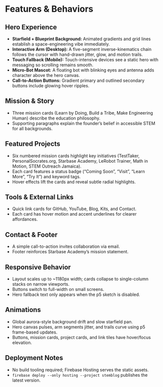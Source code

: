 # Features & Behaviors

## Hero Experience

- **Starfield + Blueprint Background:** Animated gradients and grid lines establish a space-engineering vibe immediately.
- **Interactive Arm (Desktop):** A five-segment inverse-kinematics chain follows the cursor with hand-drawn jitter, glow, and motion trails.
- **Touch Fallback (Mobile):** Touch-intensive devices see a static hero with messaging so scrolling remains smooth.
- **Micro-Bot Mascot:** A floating bot with blinking eyes and antenna adds character above the hero canvas.
- **Call-to-Action Buttons:** Gradient primary and outlined secondary buttons include glowing hover ripples.

## Mission & Story

- Three mission cards (Learn by Doing, Build a Tribe, Make Engineering Human) describe the education philosophy.
- Supporting paragraphs explain the founder’s belief in accessible STEM for all backgrounds.

## Featured Projects

- Six numbered mission cards highlight key initiatives (TestTaker, PersonalSocrates.org, Starbase Academy, LeRobot Trainer, Math in Motion, STEM Outreach Jamaica).
- Each card features a status badge (“Coming Soon”, “Visit”, “Learn More”, “Try It”) and keyword tags.
- Hover effects lift the cards and reveal subtle radial highlights.

## Tools & External Links

- Quick link cards for GitHub, YouTube, Blog, Kits, and Contact.
- Each card has hover motion and accent underlines for clearer affordances.

## Contact & Footer

- A simple call-to-action invites collaboration via email.
- Footer reinforces Starbase Academy’s mission statement.

## Responsive Behavior

- Layout scales up to ~1180px width; cards collapse to single-column stacks on narrow viewports.
- Buttons switch to full-width on small screens.
- Hero fallback text only appears when the p5 sketch is disabled.

## Animations

- Global aurora-style background drift and slow starfield pan.
- Hero canvas pulses, arm segments jitter, and trails curve using p5 frame-based updates.
- Buttons, mission cards, project cards, and link tiles have hover/focus elevation.

## Deployment Notes

- No build tooling required; Firebase Hosting serves the static assets.
- `firebase deploy --only hosting --project stemblog` publishes the latest version.
